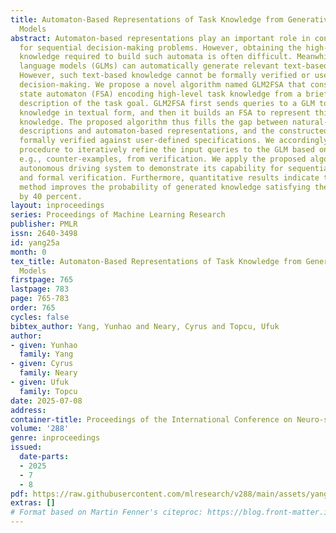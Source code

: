 ```yaml
---
title: Automaton-Based Representations of Task Knowledge from Generative Language
  Models
abstract: Automaton-based representations play an important role in control and planning
  for sequential decision-making problems. However, obtaining the high-level task
  knowledge required to build such automata is often difficult. Meanwhile, generated
  language models (GLMs) can automatically generate relevant text-based task knowledge.
  However, such text-based knowledge cannot be formally verified or used for sequential
  decision-making. We propose a novel algorithm named GLM2FSA that constructs a finite
  state automaton (FSA) encoding high-level task knowledge from a brief natural-language
  description of the task goal. GLM2FSA first sends queries to a GLM to extract task
  knowledge in textual form, and then it builds an FSA to represent this text-based
  knowledge. The proposed algorithm thus fills the gap between natural-language task
  descriptions and automaton-based representations, and the constructed FSAs can be
  formally verified against user-defined specifications. We accordingly propose a
  procedure to iteratively refine the input queries to the GLM based on the outcomes,
  e.g., counter-examples, from verification. We apply the proposed algorithm to an
  autonomous driving system to demonstrate its capability for sequential decision-making
  and formal verification. Furthermore, quantitative results indicate the refinement
  method improves the probability of generated knowledge satisfying the specifications
  by 40 percent.
layout: inproceedings
series: Proceedings of Machine Learning Research
publisher: PMLR
issn: 2640-3498
id: yang25a
month: 0
tex_title: Automaton-Based Representations of Task Knowledge from Generative Language
  Models
firstpage: 765
lastpage: 783
page: 765-783
order: 765
cycles: false
bibtex_author: Yang, Yunhao and Neary, Cyrus and Topcu, Ufuk
author:
- given: Yunhao
  family: Yang
- given: Cyrus
  family: Neary
- given: Ufuk
  family: Topcu
date: 2025-07-08
address:
container-title: Proceedings of the International Conference on Neuro-symbolic Systems
volume: '288'
genre: inproceedings
issued:
  date-parts:
  - 2025
  - 7
  - 8
pdf: https://raw.githubusercontent.com/mlresearch/v288/main/assets/yang25a/yang25a.pdf
extras: []
# Format based on Martin Fenner's citeproc: https://blog.front-matter.io/posts/citeproc-yaml-for-bibliographies/
---
```

